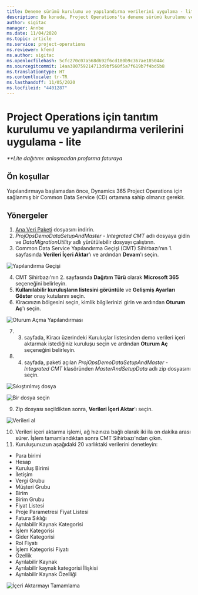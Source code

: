 ```yaml
---
title: Deneme sürümü kurulumu ve yapılandırma verilerini uygulama - lite
description: Bu konuda, Project Operations'ta deneme sürümü kurulumu ve yapılandırma verilerini uygulama hakkında bilgiler sağlanmaktadır.
author: sigitac
manager: Annbe
ms.date: 11/04/2020
ms.topic: article
ms.service: project-operations
ms.reviewer: kfend
ms.author: sigitac
ms.openlocfilehash: 5cfc270c07a568d692f6cd180b9c367ae185044c
ms.sourcegitcommit: 14aa380759214713d9bf560f5a7f619b7f4bd5b8
ms.translationtype: HT
ms.contentlocale: tr-TR
ms.lasthandoff: 11/05/2020
ms.locfileid: "4401287"
---
```

# <a name="apply-demo-setup-and-configuration-data-for-project-operations---lite"></a>Project Operations için tanıtım kurulumu ve yapılandırma verilerini uygulama - lite 

_**Lite dağıtımı: anlaşmadan proforma faturaya_

## <a name="prerequisites"></a>Ön koşullar

Yapılandırmaya başlamadan önce, Dynamics 365 Project Operations için sağlanmış bir Common Data Service (CD) ortamına sahip olmanız gerekir.


## <a name="instructions"></a>Yönergeler

1. [Ana Veri Paketi](https://download.microsoft.com/download/3/4/1/341bf279-a64f-4baa-af31-ce624859b518/ProjOpsSampleSetupData%20-%20CE%20only%20CMT.zip) dosyasını indirin. 
2. *ProjOpsDemoDataSetupAndMaster - Integrated CMT* adlı dosyaya gidin ve *DataMigrationUtility* adlı yürütülebilir dosyayı çalıştırın.
3. Common Data Service Yapılandırma Geçişi (CMT) Sihirbazı'nın 1. sayfasında **Verileri İçeri Aktar**'ı ve ardından **Devam**'ı seçin.

![Yapılandırma Geçişi](./media/1ConfigurationMigration.png)

4. CMT Sihirbazı'nın 2. sayfasında **Dağıtım Türü** olarak **Microsoft 365** seçeneğini belirleyin.
5. **Kullanılabilir kuruluşların listesini görüntüle** ve **Gelişmiş Ayarları Göster** onay kutularını seçin.
6. Kiracınızın bölgesini seçin, kimlik bilgilerinizi girin ve ardından **Oturum Aç**'ı seçin.

![Oturum Açma Yapılandırması](./media/2ConfigurationSignin.png)

7. 3. sayfada, Kiracı üzerindeki Kuruluşlar listesinden demo verileri içeri aktarmak istediğiniz kuruluşu seçin ve ardından **Oturum Aç** seçeneğini belirleyin.
8. 4. sayfada, paketi açılan *ProjOpsDemoDataSetupAndMaster - Integrated CMT* klasöründen *MasterAndSetupData* adlı zip dosyasını seçin.

![Sıkıştırılmış dosya](./media/3ZipFile.png)

![Bir dosya seçin](./media/4SelectAFile.png)

9. Zip dosyası seçildikten sonra, **Verileri İçeri Aktar**'ı seçin.

![Verileri al](./media/5ImportData.png)

10. Verileri içeri aktarma işlemi, ağ hızınıza bağlı olarak iki ila on dakika arası sürer. İşlem tamamlandıktan sonra CMT Sihirbazı'ndan çıkın. 
11. Kuruluşunuzun aşağıdaki 20 varlıktaki verilerini denetleyin:

-   Para birimi
-   Hesap
-   Kuruluş Birimi
-   İletişim
-   Vergi Grubu
-   Müşteri Grubu
-   Birim
-   Birim Grubu
-   Fiyat Listesi
-   Proje Parametresi Fiyat Listesi 
-   Fatura Sıklığı
-   Ayrılabilir Kaynak Kategorisi
-   İşlem Kategorisi
-   Gider Kategorisi
-   Rol Fiyatı
-   İşlem Kategorisi Fiyatı
-   Özellik
-   Ayrılabilir Kaynak
-   Ayrılabilir kaynak kategorisi İlişkisi
-   Ayrılabilir Kaynak Özelliği

![İçeri Aktarmayı Tamamlama](./media/6CompleteImport.png)
